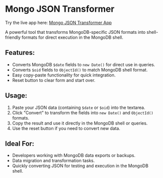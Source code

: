 # Mongo JSON Transformer

Try the live app here: [Mongo JSON Transformer App](https://tripurnomo.com/apps/json-to-mongo.php)

A powerful tool that transforms MongoDB-specific JSON formats into shell-friendly formats for direct execution in the MongoDB shell.

## Features:
- Converts MongoDB `$date` fields to `new Date()` for direct use in queries.
- Converts `$oid` fields to `ObjectId()` to match MongoDB shell format.
- Easy copy-paste functionality for quick integration.
- Reset button to clear form and start over.

## Usage:
1. Paste your JSON data (containing `$date` or `$oid`) into the textarea.
2. Click "Convert" to transform the fields into `new Date()` and `ObjectId()` formats.
3. Copy the result and use it directly in the MongoDB shell or queries.
4. Use the reset button if you need to convert new data.

## Ideal For:
- Developers working with MongoDB data exports or backups.
- Data migration and transformation tasks.
- Quickly converting JSON for testing and execution in the MongoDB shell.
